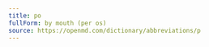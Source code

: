 ```yaml
---
title: po
fullForm: by mouth (per os)
source: https://openmd.com/dictionary/abbreviations/p
---
```

